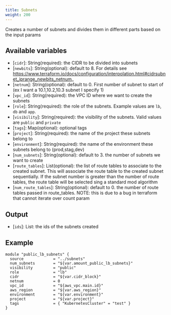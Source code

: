 ```yaml
---
title: Subnets
weight: 200
---
```


Creates a number of subnets and divides them in different parts based on the input params

## Available variables

* [`cidr`]: String(required): the CIDR to be divided into subnets  
* [`newbits`]: String(optional): default to 8. For details see https://www.terraform.io/docs/configuration/interpolation.html#cidrsubnet_iprange_newbits_netnum_
* [`netnum`]: String(optional): default to 0. First number of subnet to start of (ex I want a 10.1,10.2,10.3 subnet I specify 1)
* [`vpc_id`]: String(required): the VPC ID where we want to create the subnets
* [`role`]: String(required): the role of the subnets. Example values are `lb`, `db` and `app`.
* [`visibility`]: String(required): the visibility of the subnets. Valid values are `public` and `private`
* [`tags`]: Map(optional): optional tags
* [`project`]: String(required): the name of the project these subnets belong to
* [`environment`]: String(required): the name of the environment these subnets belong to (prod,stag,dev)
* [`num_subnets`]: String(optional): default to 3. the number of subnets we want to create
* [`route_tables`]: List(optional): the list of route tables to associate to the created subnet. This will associate the route table to the created subnet sequentially. If the subnet number is greater than the number of route tables, the route table will be selected sing a standard mod algorithm
* [`num_route_tables`]: String(optional): default to 0. the number of route tables passed in route_tables. NOTE: this is due to a bug in terraform that cannot iterate over count param

## Output

* [`ids`]: List: the ids of the subnets created

## Example

```hcl
module "public_lb_subnets" {
  source             = "../subnets"
  num_subnets        = "${var.amount_public_lb_subnets}"
  visibility         = "public"
  role               = "lb"
  cidr               = "${var.cidr_block}"
  netnum             = 0
  vpc_id             = "${aws_vpc.main.id}"
  aws_region         = "${var.aws_region}"
  environment        = "${var.environment}"
  project            = "${var.project}"
  tags               = { "KubernetesCluster" = "test" }
}
```
